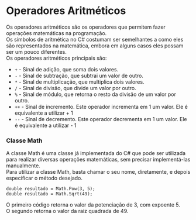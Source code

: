 # Operadores Aritméticos

Os operadores aritméticos são os operadores que permitem fazer operações matemáticas na programação.  
Os símbolos de aritmética no C# costumam ser semelhantes a como eles são representados na matemática, embora em alguns casos eles possam ser um pouco diferentes.  
Os operadores aritméticos principais são:

- `+` - Sinal de adição, que soma dois valores.
- `-` - Sinal de subtração, que subtrai um valor de outro.
- `*` - Sinal de multiplicação, que multiplica dois valores.
- `/` - Sinal de divisão, que divide um valor por outro.
- `%` - Sinal de módulo, que retorna o resto da divisão de um valor por outro.
- `++` - Sinal de incremento. Este operador incrementa em 1 um valor. Ele é equivalente a utilizar + 1
- `--` - Sinal de decremento. Este operador decrementa em 1 um valor. Ele é equivalente a utilizar - 1

### Classe Math

A classe Math é uma classe já implementada do C# que pode ser utilizada para realizar diversas operações matemáticas, sem precisar implementá-las manualmente.  
Para utilizar a classe Math, basta chamar o seu nome, diretamente, e depois especificar o método desejado.
```
double resultado = Math.Pow(3, 5);
double resultado = Math.Sqrt(49);
```

O primeiro código retorna o valor da potenciação de 3, com expoente 5.  
O segundo retorna o valor da raiz quadrada de 49.